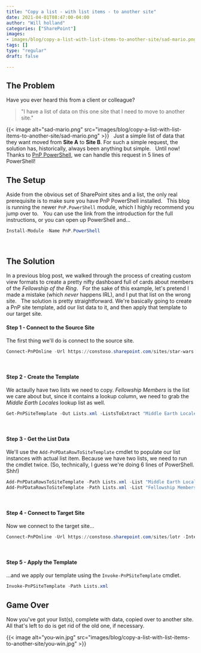 ```yaml
---
title: "Copy a list - with list items - to another site"
date: 2021-04-01T08:47:00-04:00
author: "Will holland"
categories: ["SharePoint"]
images:
- images/blog/copy-a-list-with-list-items-to-another-site/sad-mario.png
tags: []
type: "regular"
draft: false

---
```


## The Problem 

Have you ever heard this from a client or colleague?
 
> "I have a list of data on this one site that I need to move to
> another site."
> 
{{< image alt="sad-mario.png" src="images/blog/copy-a-list-with-list-items-to-another-site/sad-mario.png" >}}
 
Just a simple list of data that they want moved from **Site A** to
**Site B**. For such a simple request, the solution has, historically,
always been anything but simple.
 
Until now! Thanks to [PnP
PowerShell](https://pnp.github.io/powershell/), we can handle this
request in 5 lines of PowerShell!
 
## The Setup 

Aside from the obvious set of SharePoint sites and a list, the only real
prerequisite is to make sure you have PnP PowerShell installed.
 
This blog is running the newer `PnP.PowerShell` module, which I highly
recommend you jump over to.
 
You can use the link from the introduction for the full instructions, or
you can open up PowerShell and\...
 
``` powershell
Install-Module -Name PnP.PowerShell
```
 
## The Solution 

In a previous blog post, we walked through the process of creating
custom view formats to create a pretty nifty dashboard full of cards
about members of the *Fellowship of the Ring*.
 
For the sake of this example, let's pretend I made a mistake (which
*never* happens IRL), and I put that list on the wrong site.
 
The solution is pretty straightforward. We're basically going to create
a PnP site template, add our list data to it, and then apply that
template to our target site.
 
#### Step 1 - Connect to the Source Site 

The first thing we'll do is connect to the source site.
 
``` powershell
Connect-PnPOnline -Url https://constoso.sharepoint.com/sites/star-wars -Interactive
```
 
#### Step 2 - Create the Template 

We actaully have two lists we need to copy. *Fellowship Members* is the
list we care about but, since it contains a lookup column, we need to
grab the *Middle Earth Locales* lookup list as well.
 
``` powershell
Get-PnPSiteTemplate -Out Lists.xml -ListsToExtract "Middle Earth Locales", "Fellowship Members" -Handlers Lists
```
 
#### Step 3 - Get the List Data 

We'll use the `Add-PnPDataRowToSiteTemplate` cmdlet to populate our
list instances with actual list item. Because we have two lists, we need
to run the cmdlet twice. (So, technically, I guess we're doing 6 lines
of PowerShell. Shh!)
 
``` powershell
Add-PnPDataRowsToSiteTemplate -Path Lists.xml -List "Middle Earth Locales"
Add-PnPDataRowsToSiteTemplate -Path Lists.xml -List "Fellowship Members"
```
 
#### Step 4 - Connect to Target Site 

Now we connect to the target site\...
 
``` powershell
Connect-PnPOnline -Url https://constoso.sharepoint.com/sites/lotr -Interactive
```
 
#### Step 5 - Apply the Template 

\...and we apply our template using the `Invoke-PnPSiteTemplate` cmdlet.
 
``` powershell
Invoke-PnPSiteTemplate -Path Lists.xml
```

## Game Over 

Now you've got your list(s), complete with data, copied over to another
site. All that's left to do is get rid of the old one, if necessary.

{{< image alt="you-win.jpg" src="images/blog/copy-a-list-with-list-items-to-another-site/you-win.jpg" >}}